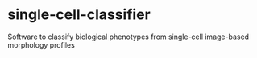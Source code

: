 # single-cell-classifier
Software to classify biological phenotypes from single-cell image-based morphology profiles
